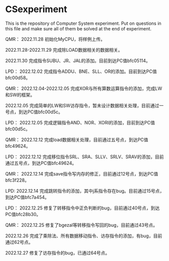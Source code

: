 # CSexperiment
This is the repository of Computer System experiment.
Put on questions in this file and make sure all of them be solved at the end of experiment.

QMR：
2022.11.28
初始化MyCPU，将样例上传。

2022.11.28-2022.11.29
完成除LOAD数据相关的数据相关。

2022.11.30
完成指令SUBU、JR、JAL的添加。目前到达PC值bfc05114。

LPD：
2022.12.02
完成指令ADDU、BNE、SLL、OR的添加。目前到达PC值bfc00d58。

QMR：
2022.12.04-2022.12.05
完成XOR与所有算数运算指令的添加，完成LW和SW的框架。

2022.12.05
完成简单的LW和SW访存指令，暂未设计数据相关处理，目前通过一号点，到达PC值bfc00d5c。

LPD：
2022.12.05
完成逻辑指令AND、NOR、XORI的添加，目前到达PC值bfc00d5c。

QMR：
2022.12.12
完成load数据相关处理，目前通过五号点，到达PC值bfc49624。


LPD：
2022.12.12
完成移位指令SRL、SRA、SLLV、SRLV、SRAV的添加，目前通过五号点，到达PC值bfc49624。

QMR：
2022.12.14
完成save指令写内存的修正，目前通过12号点，到达PC值bfc3f228。

LPD:
2022.12.14
完成跳转指令的添加，其中j系指令存在bug。目前通过15号点，到达PC值bfc7a454。

LPD：
2022.12.25
修复了转移指令中正负判断的bug，目前通过40号点，到达PC值bfc28b30。

QMR：
2022.12.25
修复了bgezal等转移指令写回的bug，目前通过43号点。

2022.12.26
完成了乘除法、所有数据移动指令、访存指令的添加，有bug，目前通过62号点。

2022.12.27
修复了访存指令的bug，已通过64号点。